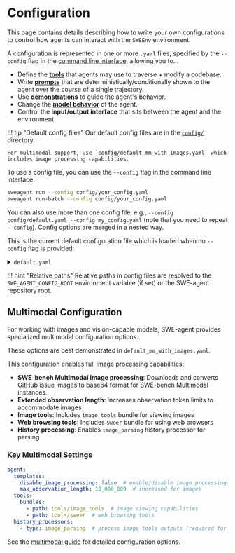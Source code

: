 # Configuration

This page contains details describing how to write your own configurations to control how agents can interact with the `SWEEnv` environment.

A configuration is represented in one or more `.yaml` files, specified by the `--config` flag in the [command line interface](../usage/cl_tutorial.md), allowing you to...

* Define the [**tools**](tools.md) that agents may use to traverse + modify a codebase.
* Write [**prompts**](templates.md) that are deterministically/conditionally shown to the agent over the course of a single trajectory.
* Use [**demonstrations**](demonstrations.md) to guide the agent's behavior.
* Change the [**model behavior**](models.md) of the agent.
* Control the **input/output interface** that sits between the agent and the environment

!!! tip "Default config files"
    Our default config files are in the [`config/`](https://github.com/SWE-agent/SWE-agent/tree/main/config) directory.
    
    For multimodal support, use `config/default_mm_with_images.yaml` which includes image processing capabilities.

To use a config file, you can use the `--config` flag in the command line interface.

```bash
sweagent run --config config/your_config.yaml
sweagent run-batch --config config/your_config.yaml
```

You can also use more than one config file, e.g., `--config config/default.yaml --config my_config.yaml`
(note that you need to repeat `--config`).
Config options are merged in a nested way.

This is the current default configuration file which is loaded when no `--config` flag is provided:

<details>
<summary><code>default.yaml</code></summary>

```yaml title="config/default.yaml"
--8<-- "config/default.yaml"
```
</details>

!!! hint "Relative paths"
    Relative paths in config files are resolved to the `SWE_AGENT_CONFIG_ROOT` environment variable (if set)
    or the SWE-agent repository root.

## Multimodal Configuration

For working with images and vision-capable models, SWE-agent provides specialized multimodal configuration options.

These options are best demonstrated in `default_mm_with_images.yaml`.

This configuration enables full image processing capabilities:

- **SWE-bench Multimodal Image processing**: Downloads and converts GitHub issue images to base64 format for SWE-bench Multimodal instances.
- **Extended observation length**: Increases observation token limits to accommodate images
- **Image tools**: Includes `image_tools` bundle for viewing images
- **Web browsing tools**: Includes `sweer` bundle for using web browsers
- **History processing**: Enables `image_parsing` history processor for parsing 

### Key Multimodal Settings

```yaml
agent:
  templates:
    disable_image_processing: false  # enable/disable image processing
    max_observation_length: 10_000_000  # increased for images
  tools:
    bundles:
      - path: tools/image_tools  # image viewing capabilities
      - path: tools/sweer  # web browsing tools
  history_processors:
    - type: image_parsing  # process image tools outputs (required for tools to work)
```

See the [multimodal guide](../usage/multimodal.md) for detailed configuration options.

